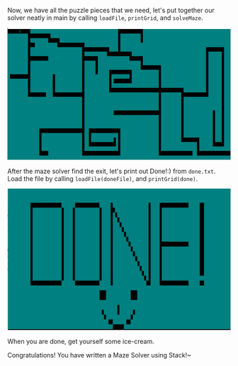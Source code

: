 Now, we have all the puzzle pieces that we need, let's put together our solver neatly in main by calling `loadFile`, `printGrid`, and `solveMaze`.

<img src="./Images/img7.png" alt="maze" style="zoom:69%;" />

After the maze solver find the exit, let's print out Done!:) from `done.txt`. Load the file by calling `loadFile(doneFile)`, and `printGrid(done)`.

<img src="./Images/img8.png" alt="maze" style="zoom: 50%;" />

When you are done, get yourself some ice-cream.

Congratulations! You have written a Maze Solver using Stack!~ 